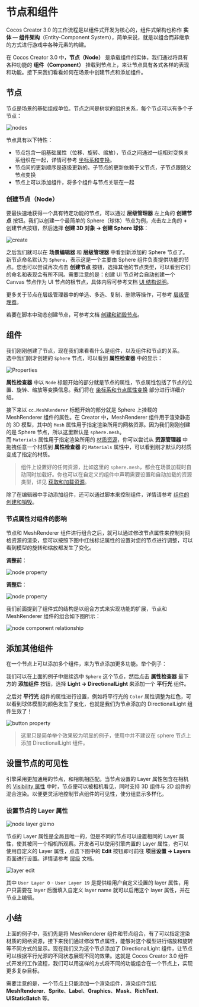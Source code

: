 # 节点和组件

Cocos Creator 3.0 的工作流程是以组件式开发为核心的，组件式架构也称作 **实体 — 组件架构**（Entity-Component System），简单来说，就是以组合而非继承的方式进行游戏中各种元素的构建。

在 Cocos Creator 3.0 中，**节点（Node）** 是承载组件的实体，我们通过将具有各种功能的 **组件（Component）** 挂载到节点上，来让节点具有各式各样的表现和功能。接下来我们看看如何在场景中创建节点和添加组件。

## 节点

节点是场景的基础组成单位。节点之间是树状的组织关系，每个节点可以有多个子节点：

![nodes](scene/nodes.jpg)

节点具有以下特性：
- 节点包含一组基础属性（位移、旋转、缩放），节点之间通过一组相对变换关系组织在一起，详情可参考 [坐标系和变换](./coord.md)。
- 节点间的更新顺序是逐级更新的。子节点的更新依赖于父节点，子节点跟随父节点变换
- 节点上可以添加组件，将多个组件与节点关联在一起

### 创建节点（Node）

要最快速地获得一个具有特定功能的节点，可以通过 **层级管理器** 左上角的 **创建节点** 按钮。我们以创建一个最简单的 Sphere（球体）节点为例，点击左上角的 **+** 创建节点按钮，然后选择 **创建 3D 对象 -> 创建 Sphere 球体**：

![create](scene/create.png)

之后我们就可以在 **场景编辑器** 和 **层级管理器** 中看到新添加的 Sphere 节点了。新节点命名默认为 `Sphere`，表示这是一个主要由 Sphere 组件负责提供功能的节点。您也可以尝试再次点击 **创建节点** 按钮，选择其他的节点类型，可以看到它们的命名和表现会有所不同。需要注意的是：创建 UI 节点时会自动创建一个 Canvas 节点作为 UI 节点的根节点，具体内容可参考文档 [UI 结构说明](../../2d-object/ui-system/index.md)。

更多关于节点在层级管理器中的单选、多选、复制、删除等操作，可参考 [层级管理器](../../editor/hierarchy/index.md)。

若要在脚本中动态创建节点，可参考文档 [创建和销毁节点](../../scripting/create-destroy.md)。

## 组件

我们刚刚创建了节点，现在我们来看看什么是组件，以及组件和节点的关系。<br>
选中我们刚才创建的 `Sphere` 节点，可以看到 **属性检查器** 中的显示：

![Properties](scene/inspector.png)

**属性检查器** 中以 `Node` 标题开始的部分就是节点的属性，节点属性包括了节点的位置、旋转、缩放等变换信息。我们将在 [坐标系和节点属性变换](coord.md) 部分进行详细介绍。

接下来以 `cc.MeshRenderer` 标题开始的部分就是 Sphere 上挂载的 MeshRenderer 组件的属性。在 Creator 中，MeshRenderer 组件用于渲染静态的 3D 模型，其中的 `Mesh` 属性用于指定渲染所用的网格资源。因为我们刚刚创建的是 Sphere 节点，所以这里默认是 `sphere.mesh`。<br>
而 `Materials` 属性用于指定渲染所用的 [材质资源](../../asset/material.md)，你可以尝试从 **资源管理器** 中拖拽任意一个材质到 **属性检查器** 的 `Materials` 属性中，可以看到刚才默认的材质变成了指定的材质。

> 组件上设置好的任何资源，比如这里的 `sphere.mesh`，都会在场景加载时自动同时加载好。你也可以在自定义的组件中声明需要设置和自动加载的资源类型，详见 [获取和加载资源](../../scripting/load-assets.md)。

除了在编辑器中手动添加组件，还可以通过脚本来控制组件，详情请参考 [组件的创建和销毁](../../scripting/component.md)。

### 节点属性对组件的影响

节点和 MeshRenderer 组件进行组合之后，就可以通过修改节点属性来控制对网格资源的渲染，您可以按照下图中红线标记属性的设置对您的节点进行调整，可以看到模型的旋转和缩放都发生了变化。

**调整前**：

![node property](scene/node-before.png)

**调整后**：

![node property](scene/node-after.png)

我们前面提到了组件式的结构是以组合方式来实现功能的扩展，节点和 MeshRenderer 组件的组合如下图所示：

![node component relationship](scene/node-chart.png)

## 添加其他组件

在一个节点上可以添加多个组件，来为节点添加更多功能。举个例子：

我们可以在上面的例子中继续选中 `Sphere` 这个节点，然后点击 **属性检查器** 最下方的 **添加组件** 按钮，选择 **Light -> DirectionalLight** 来添加一个 **平行光** 组件。

之后对 **平行光** 组件的属性进行设置，例如将平行光的 `Color` 属性调整为红色，可以看到球体模型的颜色发生了变化，也就是我们为节点添加的 DirectionalLight 组件生效了！

![button property](scene/directional-light.png)

> 这里只是简单举个效果较为明显的例子，使用中并不建议在 sphere 节点上添加 DirectionalLight 组件。

## 设置节点的可见性

引擎采用更加通用的节点，和相机相匹配。当节点设置的 Layer 属性包含在相机的 [Visibility 属性](../../editor/components/camera-component.md) 中时，节点便可以被相机看见，同时支持 3D 组件与 2D 组件的混合渲染。以便更灵活地控制节点组件的可见性，使分组显示多样化。

### 设置节点的 Layer 属性

![node layer gizmo](scene/node-layer-gizmo.png)

节点的 Layer 属性是全局且唯一的，但是不同的节点可以设置相同的 Layer 属性，使其被同一个相机所观察。开发者可以使用引擎内置的 Layer 属性，也可以使用自定义的 Layer 属性，点击下图中的 **Edit** 按钮即可前往 **项目设置 -> Layers** 页面进行设置。详情请参考 [层级](layer.md) 文档。

![layer edit](scene/node-layer-edit.png)

其中 `User Layer 0` - `User Layer 19` 是提供给用户自定义设置的 layer 属性，用户只需要在 layer 后面填入自定义 layer name 就可以启用这个 layer 属性，并在节点上编辑。

## 小结

上面的例子中，我们先是将 MeshRenderer 组件和节点组合，有了可以指定渲染材质的网格资源，接下来我们通过修改节点属性，能够对这个模型进行缩放和旋转等不同方式的显示。现在我们又为这个节点添加了 DirectionalLight 组件，让节点可以根据平行光源的不同状态展现不同的效果。这就是 Cocos Creator 3.0 组件式开发的工作流程，我们可以用这样的方式将不同的功能组合在一个节点上，实现更多复杂目标。

需要注意的是，一个节点上只能添加一个渲染组件，渲染组件包括 **MeshRenderer**、**Sprite**、**Label**、**Graphics**、**Mask**、**RichText**、**UIStaticBatch** 等。

